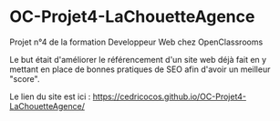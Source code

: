 # OC-Projet4-LaChouetteAgence

Projet n°4 de la formation Developpeur Web chez OpenClassrooms

Le but était d'améliorer le référencement d'un site web déjà fait en y mettant en place de bonnes pratiques de SEO afin d'avoir un meilleur "score".

Le lien du site est ici : https://cedricocos.github.io/OC-Projet4-LaChouetteAgence/
